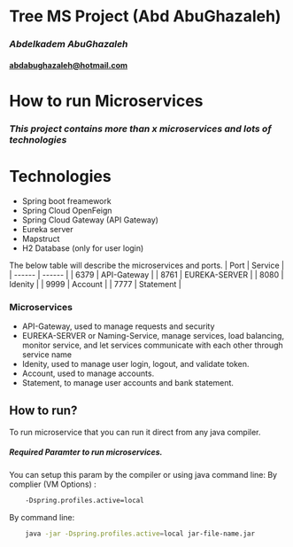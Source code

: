 # Tree MS Project (Abd AbuGhazaleh) 
### _Abdelkadem AbuGhazaleh_
#### abdabughazaleh@hotmail.com


# How to run Microservices
### _This project contains more than x microservices and lots of technologies_

# Technologies
- Spring boot freamework
- Spring Cloud OpenFeign
- Spring Cloud Gateway (API Gateway)
- Eureka server
- Mapstruct
- H2 Database (only for user login)

The below table will describe the microservices and ports. 
| Port | Service |
| ------ | ------ |
| 6379 | API-Gateway |
| 8761 | EUREKA-SERVER |
| 8080 | Idenity |
| 9999 | Account |
| 7777 | Statement |

### Microservices
- API-Gateway, used to manage requests and security
- EUREKA-SERVER or Naming-Service, manage services, load balancing, monitor service, and let services communicate with each other through service name
- Idenity, used to manage user login, logout, and validate token.
- Account, used to manage accounts.
- Statement, to manage user accounts and bank statement. 

## How to run?
To run microservice that you can run it direct from any java compiler. 
##### Required Paramter to run microservices.
You can setup this param by the compiler or using java command line: 
By complier (VM Options) :
```sh
    -Dspring.profiles.active=local
```
By command line: 
```sh
    java -jar -Dspring.profiles.active=local jar-file-name.jar
```